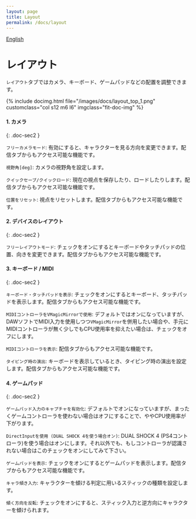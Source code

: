 ```yaml
---
layout: page
title: Layout
permalink: /docs/layout
---
```


[English](../en/docs/layout)

# レイアウト

`レイアウト`タブではカメラ、キーボード、ゲームパッドなどの配置を調整できます。

<div class="row">
{% include docimg.html file="/images/docs/layout_top_1.png" customclass="col s12 m6 l6" imgclass="fit-doc-img" %}
</div>


#### 1. カメラ
{: .doc-sec2 }

`フリーカメラモード`: 有効にすると、キャラクターを見る方向を変更できます。配信タブからもアクセス可能な機能です。

`視野角[deg]`: カメラの視野角を設定します。

`クイックセーブ/クイックロード`: 現在の視点を保存したり、ロードしたりします。配信タブからもアクセス可能な機能です。

`位置をリセット`: 視点をリセットします。配信タブからもアクセス可能な機能です。


#### 2. デバイスのレイアウト
{: .doc-sec2 }

`フリーレイアウトモード`: チェックをオンにするとキーボードやタッチパッドの位置、向きを変更できます。配信タブからもアクセス可能な機能です。


#### 3. キーボード / MIDI
{: .doc-sec2 }

`キーボード・タッチパッドを表示`: チェックをオンにするとキーボード、タッチパッドを表示します。配信タブからもアクセス可能な機能です。

`MIDIコントローラをVMagicMirrorで使用`: デフォルトではオンになっていますが、DAWソフトでMIDI入力を使用しつつ`VMagicMirror`を併用したい場合や、手元にMIDIコントローラが無く少しでもCPU使用率を抑えたい場合は、チェックをオフにします。

`MIDIコントローラを表示`: 配信タブからもアクセス可能な機能です。

`タイピング時の演出`: キーボードを表示しているとき、タイピング時の演出を設定します。配信タブからもアクセス可能な機能です。


#### 4. ゲームパッド
{: .doc-sec2 }

`ゲームパッド入力のキャプチャを有効化`: デフォルトでオンになっていますが、まったくゲームコントローラを使わない場合はオフにすることで、ややCPU使用率が下がります。

`DirectInputを使用 (DUAL SHOCK 4を使う場合オン)`: DUAL SHOCK 4 (PS4コントローラ)を使う場合はオンにします。それ以外でも、もしコントローラが認識されない場合はこのチェックをオンにしてみて下さい。

`ゲームパッドを表示`: チェックをオンにするとゲームパッドを表示します。配信タブからもアクセス可能な機能です。

`キャラ傾き入力`: キャラクターを傾ける判定に用いるスティックの種類を設定します。

`傾く方向を反転`: チェックをオンにすると、スティック入力と逆方向にキャラクターを傾けられます。
